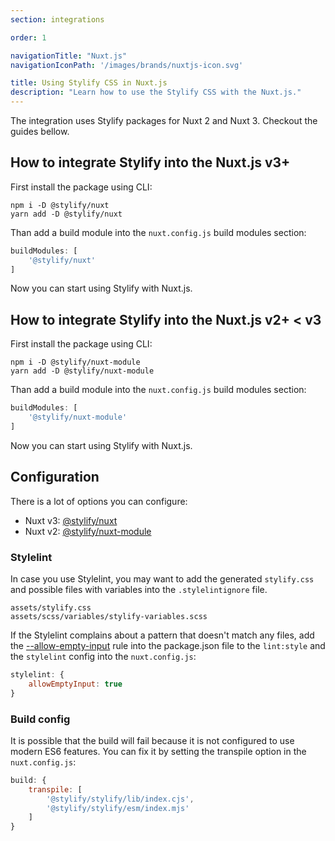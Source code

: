 ```yaml
---
section: integrations

order: 1

navigationTitle: "Nuxt.js"
navigationIconPath: '/images/brands/nuxtjs-icon.svg'

title: Using Stylify CSS in Nuxt.js
description: "Learn how to use the Stylify CSS with the Nuxt.js."
---
```


The integration uses Stylify packages for Nuxt 2 and Nuxt 3. Checkout the guides bellow.

<stack-blitz-link link="stylify-nuxtjs-template"></stack-blitz-link>

## How to integrate Stylify into the Nuxt.js v3+

First install the package using CLI:
```
npm i -D @stylify/nuxt
yarn add -D @stylify/nuxt
```

Than add a build module into the `nuxt.config.js` build modules section:
```js
buildModules: [
	'@stylify/nuxt'
]
```

Now you can start using Stylify with Nuxt.js.

## How to integrate Stylify into the Nuxt.js v2+ < v3

First install the package using CLI:
```
npm i -D @stylify/nuxt-module
yarn add -D @stylify/nuxt-module
```

Than add a build module into the `nuxt.config.js` build modules section:
```js
buildModules: [
	'@stylify/nuxt-module'
]
```

Now you can start using Stylify with Nuxt.js.

## Configuration
There is a lot of options you can configure:
- Nuxt v3: [@stylify/nuxt](/docs/nuxt)
- Nuxt v2: [@stylify/nuxt-module](/docs/nuxt-module)

### Stylelint
In case you use Stylelint, you may want to add the generated `stylify.css` and possible files with variables into the `.stylelintignore` file.

```
assets/stylify.css
assets/scss/variables/stylify-variables.scss
```

If the Stylelint complains about a pattern that doesn't match any files, add the [--allow-empty-input](https://stylelint.io/user-guide/usage/cli/#--allow-empty-input---aei) rule into the package.json file to the `lint:style` and the `stylelint` config into the `nuxt.config.js`:

```js
stylelint: {
	allowEmptyInput: true
}
```

### Build config
It is possible that the build will fail because it is not configured to use modern ES6 features.
You can fix it by setting the transpile option in the `nuxt.config.js`:

```js
build: {
	transpile: [
		'@stylify/stylify/lib/index.cjs',
		'@stylify/stylify/esm/index.mjs'
	]
}
```

<where-to-next />
